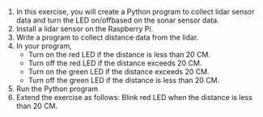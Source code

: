 1. In this exercise, you will create a Python program to collect lidar sensor data and turn the LED on/offbased on the sonar sensor data.
2. Install a lidar sensor on the Raspberry Pi.
3. Write a program to collect distance data from the lidar.
4. In your program,
    - Turn on the red LED if the distance is less than 20 CM.
    - Turn off the red LED if the distance exceeds 20 CM.
    - Turn on the green LED if the distance exceeds 20 CM.
    - Turn off the green LED if the distance is less than 20 CM.
5. Run the Python program
6. Extend the exercise as follows: Blink red LED when the distance is less than 20 CM.
